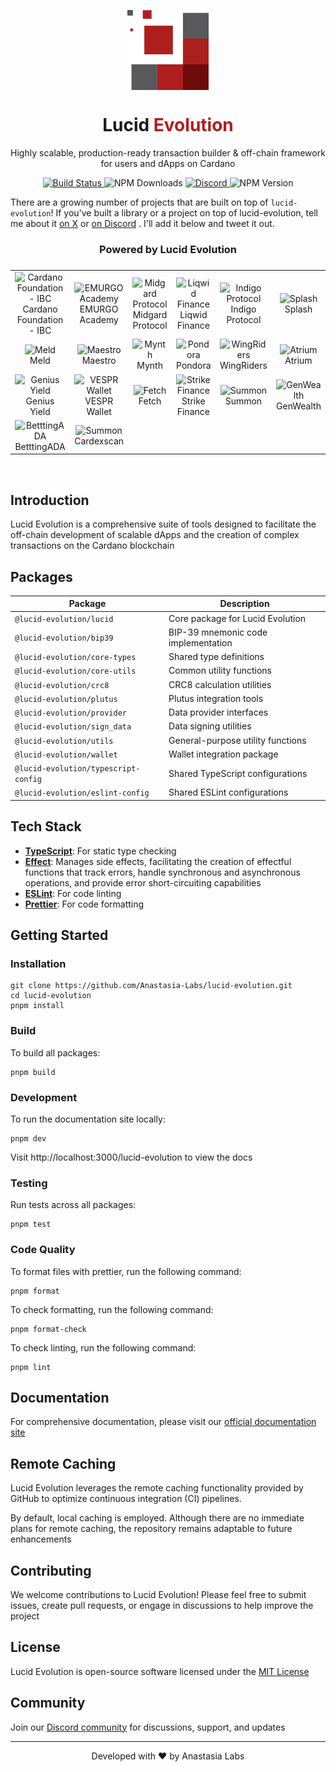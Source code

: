 <p align="center">
  <img width="130px" src="docs/public/lucid-evolution-al-red.svg" align="center"/>
  <h1 align="center">Lucid <span style="color: #AD1F1E;">Evolution</span></h1>
  <p align="center">Highly scalable, production-ready transaction builder & off-chain framework for users and dApps on Cardano</p>
</p>

<p align="center">
  <a href="https://github.com/Anastasia-Labs/lucid-evolution/actions/workflows/main.yml">
    <img src="https://github.com/Anastasia-Labs/lucid-evolution/actions/workflows/main.yml/badge.svg" alt="Build Status"/>
  </a>
  <img src="https://img.shields.io/npm/dy/%40lucid-evolution%2Flucid" alt="NPM Downloads"/>
  <a href="https://discord.gg/s89P9gpEff">
    <img alt="Discord" src="https://img.shields.io/discord/947985069111377951?logo=discord">
  </a>
  <img alt="NPM Version" src="https://img.shields.io/npm/v/%40lucid-evolution%2Flucid?color=%2350C62A">
</p>

There are a growing number of projects that are built on top of `lucid-evolution`! If you've built a library or a project on top of lucid-evolution, tell me about it [on X](https://twitter.com/solidsnakedev) or [on Discord](https://discord.gg/s89P9gpEff) . I'll add it below and tweet it out.

<h3 align="center">Powered by Lucid Evolution</span></h1>

<table align="center" style="justify-content: center;align-items: center;display: flex;">
  <tr>
    <td align="center">
      <img src="https://avatars.githubusercontent.com/u/37078161?s=200&v=4" height="50px;" alt="Cardano Foundation - IBC" />
      <br />
      <a style="text-decoration:none;" href="https://github.com/cardano-foundation/cardano-ibc-incubator" target="_blank">Cardano Foundation <br/> - IBC</a>
    </td>
    <td align="center">
      <img src="https://avatars.githubusercontent.com/u/36142236?s=200&v=4" height="50px;" alt="EMURGO Academy" />
      <br />
      <a style="text-decoration:none;" href="https://education.emurgo.io" target="_blank">EMURGO <br/> Academy</a>
    </td>
    <td align="center">
      <img src="https://midgardprotocol.com/wp-content/uploads/2024/08/Logo-Midgard-White_Color.png" height="28px;" alt="Midgard Protocol" />
      <br />
      <a style="text-decoration:none;" href="https://midgardprotocol.com" target="_blank">Midgard Protocol</a>
    </td>
    <td align="center">
      <img src="https://avatars.githubusercontent.com/u/76267411?v=4" height="50px;" alt="Liqwid Finance" />
      <br />
      <a style="text-decoration:none;" href="https://liqwid.finance" target="_blank">Liqwid Finance</a>
    </td>
    <td align="center">
      <img src="https://avatars.githubusercontent.com/u/86611411?s=200&v=4" height="50px;" alt="Indigo Protocol" />
      <br />
      <a style="text-decoration:none;" href="https://indigoprotocol.io" target="_blank">Indigo Protocol</a>
    </td>
    <td align="center">
      <img src="https://avatars.githubusercontent.com/u/150360075?s=200&v=4"  height="50px;" alt="Splash" />
      <br />
      <a style="text-decoration:none;" href="https://www.splash.trade/"  target="_blank">Splash</a>
    </td>
  </tr>
  <tr>
    <td align="center">
      <img src="https://avatars.githubusercontent.com/u/53253566?s=200&v=4" height="50px;" alt="Meld" />
      <br />
      <a style="text-decoration:none;" href="https://meld.com/"  target="_blank">Meld</a>
    </td>
    <td align="center">
      <img src="https://avatars.githubusercontent.com/u/84299480?v=4" height="50px;" alt="Maestro" />
      <br />
      <a style="text-decoration:none;" href="https://www.gomaestro.org" target="_blank">Maestro</a>
    </td>
    <td align="center">
      <img src="https://avatars.githubusercontent.com/u/131367296?s=200&v=4"  height="50px;" alt="Mynth" />
      <br />
      <a style="text-decoration:none;" href="https://mynth.ai/"  target="_blank">Mynth</a>
    </td>
    <td align="center">
      <img src="https://avatars.githubusercontent.com/u/159527663?s=200&v=4"  height="50px;" alt="Pondora" />
      <br />
      <a style="text-decoration:none;" href="https://pondora.org/"  target="_blank">Pondora</a>
    </td>
    <td align="center">
      <img src="https://avatars.githubusercontent.com/u/93930135?s=200&v=4" height="50px;" alt="WingRiders" />
      <br />
      <a style="text-decoration:none;" href="https://www.wingriders.com" target="_blank">WingRiders</a>
    </td>
      <td align="center">
      <img src="https://ugc.production.linktr.ee/00f8a70f-e3ee-49e1-a4e0-e03607edd37d_Twitter-Avatar.jpeg?io=true&size=avatar-v3_0" height="50px;" alt="Atrium" />
      <br />
      <a style="text-decoration:none;" href="https://alpha.atrium.io/connect" target="_blank">Atrium</a>
    </td>
    <tr>
    <td align="center">
      <img src="https://avatars.githubusercontent.com/u/86468066?s=200&v=4"  height="50px;" alt="Genius Yield" />
      <br />
      <a style="text-decoration:none;" href="https://www.geniusyield.co/"  target="_blank">Genius Yield</a>
    </td>
    <td align="center">
      <img src="https://avatars.githubusercontent.com/u/94472318?v=4" height="50px;" alt="VESPR Wallet" />
      <br />
      <a style="text-decoration:none;" href="https://vespr.xyz" target="_blank">VESPR Wallet</a>
    </td>
    <td align="center">
      <img src="https://fetch.hosky.io/assets/images/fetch-white.png" height="28px;" alt="Fetch" />
      <br />
      <a style="text-decoration:none;" href="https://fetch.hosky.io/swap"  target="_blank">Fetch</a>
    </td>
        <td align="center">
      <img src="https://avatars.githubusercontent.com/u/171672240?s=200&v=4" height="50px;" alt="Strike Finance" />
      <br />
      <a style="text-decoration:none;" href="https://www.strikefinance.org" target="_blank">Strike Finance</a>
    </td>
    <td align="center">
      <img src="https://summonplatform.io/wp-content/uploads/2022/07/Summon-Token-2048x2048.png" height="50px;" alt="Summon" />
      <br />
      <a style="text-decoration:none;" href="https://summonplatform.io/"  target="_blank">Summon</a>
    </td>
    <td align="center">
      <img src="https://avatars.githubusercontent.com/u/145890860?s=200&v=4" height="50px;" alt="GenWealth" />
      <br />
      <a style="text-decoration:none;" href="https://genwealth.app"  target="_blank">GenWealth</a>
    </td>
      <tr>
    <td align="center">
      <img src="https://preview.betttingada.com/assets/images/logo/logo-bead.png" height="50px;" alt="BetttingADA" />
      <br />
      <a style="text-decoration:none;" href="https://preview.betttingada.com"  target="_blank">BetttingADA</a>
    </td>
    <td align="center">
      <img src="https://cardexscan.s3.us-east-1.amazonaws.com/cds_logo_vector_dark.png" height="50px;" alt="Summon" />
      <br />
      <a style="text-decoration:none;" href="https://cardexscan.com/home"  target="_blank">Cardexscan</a>
    </td>
    
  </tr>
</table>
<br/>

## Introduction

Lucid Evolution is a comprehensive suite of tools designed to facilitate the off-chain development of scalable dApps and the creation of complex transactions on the Cardano blockchain

## Packages

| Package                              | Description                         |
| ------------------------------------ | ----------------------------------- |
| `@lucid-evolution/lucid`             | Core package for Lucid Evolution    |
| `@lucid-evolution/bip39`             | BIP-39 mnemonic code implementation |
| `@lucid-evolution/core-types`        | Shared type definitions             |
| `@lucid-evolution/core-utils`        | Common utility functions            |
| `@lucid-evolution/crc8`              | CRC8 calculation utilities          |
| `@lucid-evolution/plutus`            | Plutus integration tools            |
| `@lucid-evolution/provider`          | Data provider interfaces            |
| `@lucid-evolution/sign_data`         | Data signing utilities              |
| `@lucid-evolution/utils`             | General-purpose utility functions   |
| `@lucid-evolution/wallet`            | Wallet integration package          |
| `@lucid-evolution/typescript-config` | Shared TypeScript configurations    |
| `@lucid-evolution/eslint-config`     | Shared ESLint configurations        |

## Tech Stack

- [**TypeScript**](https://www.typescriptlang.org/): For static type checking
- [**Effect**](https://effect.website/docs/why-effect): Manages side effects, facilitating the creation of effectful functions that track errors, handle synchronous and asynchronous operations, and provide error short-circuiting capabilities
- [**ESLint**](https://eslint.org/): For code linting
- [**Prettier**](https://prettier.io): For code formatting

## Getting Started

### Installation

```
git clone https://github.com/Anastasia-Labs/lucid-evolution.git
cd lucid-evolution
pnpm install
```

### Build

To build all packages:

```
pnpm build
```

### Development

To run the documentation site locally:

```
pnpm dev
```

Visit http://localhost:3000/lucid-evolution to view the docs

### Testing

Run tests across all packages:

```
pnpm test
```

### Code Quality

To format files with prettier, run the following command:

```
pnpm format
```

To check formatting, run the following command:

```
pnpm format-check
```

To check linting, run the following command:

```
pnpm lint
```

## Documentation

For comprehensive documentation, please visit our [official documentation site](https://anastasia-labs.github.io/lucid-evolution/)

## Remote Caching

Lucid Evolution leverages the remote caching functionality provided by GitHub to optimize continuous integration (CI) pipelines.

By default, local caching is employed. Although there are no immediate plans for remote caching, the repository remains adaptable to future enhancements

## Contributing

We welcome contributions to Lucid Evolution! Please feel free to submit issues, create pull requests, or engage in discussions to help improve the project

## License

Lucid Evolution is open-source software licensed under the [MIT License](https://anastasia-labs.github.io/lucid-evolution/information/license)

## Community

Join our [Discord community](https://discord.gg/s89P9gpEff) for discussions, support, and updates

---

<p align="center">Developed with ❤️ by Anastasia Labs</p>

